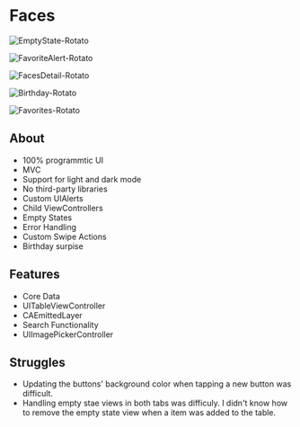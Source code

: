 # Faces

![EmptyState-Rotato](https://user-images.githubusercontent.com/61842505/165658940-d13e399a-301a-4460-8c86-94cbc2b97d24.png)

![FavoriteAlert-Rotato](https://user-images.githubusercontent.com/61842505/165658951-cf9c4652-e975-49bf-84b3-31389ac90c3c.png)

![FacesDetail-Rotato](https://user-images.githubusercontent.com/61842505/165660140-0ad4ca4c-9f4d-42e5-b59b-dff558c2712f.png)

![Birthday-Rotato](https://user-images.githubusercontent.com/61842505/165660158-46a14b49-9063-4024-8317-a18ddd3a5226.png)

![Favorites-Rotato](https://user-images.githubusercontent.com/61842505/165660490-31bf72d5-c120-42e6-ae4b-ffd1f2363977.png)

## About
- 100% programmtic UI
- MVC
- Support for light and dark mode
- No third-party libraries
- Custom UIAlerts
- Child ViewControllers
- Empty States
- Error Handling
- Custom Swipe Actions
- Birthday surpise

## Features
- Core Data
- UITableViewController
- CAEmittedLayer
- Search Functionality
- UIImagePickerController

## Struggles
- Updating the buttons' background color when tapping a new button was difficult.
- Handling empty stae views in both tabs was difficuly. I didn't know how to remove the empty state view when a item was added to the table. 
